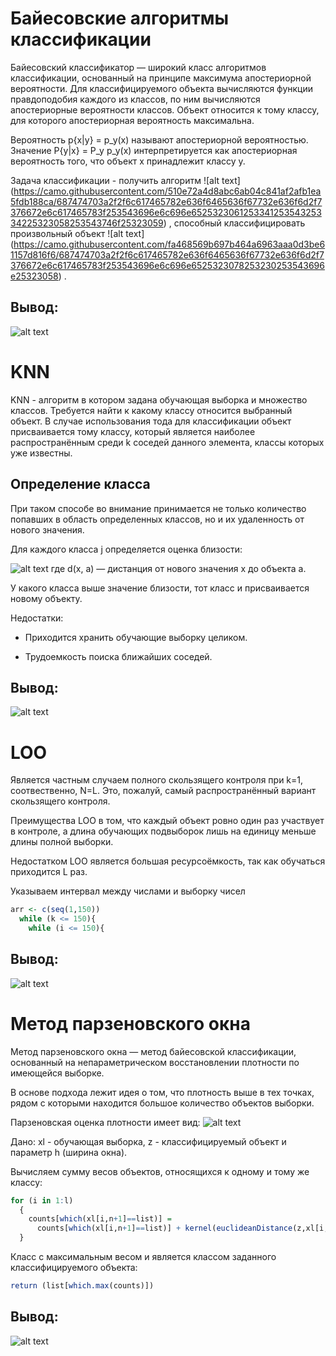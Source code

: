 # Байесовские алгоритмы классификации
Байесовский классификатор — широкий класс алгоритмов классификации, основанный на принципе максимума апостериорной вероятности. Для классифицируемого объекта вычисляются функции правдоподобия каждого из классов, по ним вычисляются апостериорные вероятности классов. Объект относится к тому классу, для которого апостериорная вероятность максимальна. 

Вероятность p\{x|y\} = p_y(x) называют апостериорной вероятностью. Значение P\{y|x\} = P_y p_y(x) интерпретируется как апостериорная вероятность того, что объект x принадлежит классу y.

Задача классификации - получить алгоритм ![alt text]
(https://camo.githubusercontent.com/510e72a4d8abc6ab04c841af2afb1ea5fdb188ca/687474703a2f2f6c617465782e636f6465636f67732e636f6d2f7376672e6c617465783f253543696e6c696e652532306125334125354325334225323058253543746f25323059) , способный классифицировать произвольный объект ![alt text] (https://camo.githubusercontent.com/fa468569b697b464a6963aaa0d3be61157d816f6/687474703a2f2f6c617465782e636f6465636f67732e636f6d2f7376672e6c617465783f253543696e6c696e6525323078253230253543696e25323058) .




## Вывод:
![alt text](https://i.screenshot.net/s/55r0zh5)

# KNN
KNN - алгоритм в котором задана обучающая выборка и множество классов. Требуется найти к какому классу относится выбранный объект. В случае использования тода для классификации объект присваивается тому классу, который является наиболее распространённым среди k соседей данного элемента, классы которых уже известны.

## Определение класса

При таком способе во внимание принимается не только количество попавших в область определенных классов, но и их удаленность от нового значения.

Для каждого класса j определяется оценка близости:

![alt text](https://wikimedia.org/api/rest_v1/media/math/render/svg/3ade505a0c21f3115a7af19d1bb8244f4a1b63d8) где d(x, a) — дистанция от нового значения x до объекта а.

У какого класса выше значение близости, тот класс и присваивается новому объекту.

Недостатки:

 + Приходится хранить обучающие выборку целиком.

 + Трудоемкость поиска ближайших соседей.

## Вывод:
![alt text](https://i.screenshot.net/s/lq2yrtz)


# LOO

Является частным случаем полного скользящего контроля при k=1, соотвественно, N=L. Это, пожалуй, самый распространённый вариант скользящего контроля.

Преимущества LOO в том, что каждый объект ровно один раз участвует в контроле, а длина обучающих подвыборок лишь на единицу меньше длины полной выборки.

Недостатком LOO является большая ресурсоёмкость, так как обучаться приходится L раз. 

Указываем интервал между числами и выборку чисел
```R
arr <- c(seq(1,150))
  while (k <= 150){ 
    while (i <= 150){ 
 ```

## Вывод:
![alt text](https://i.screenshot.net/s/2xwy2b0)

# Метод парзеновского окна

Метод парзеновского окна — метод байесовской классификации, основанный на непараметрическом восстановлении плотности по имеющейся выборке.

В основе подхода лежит идея о том, что плотность выше в тех точках, рядом с которыми находится большое количество объектов выборки.

Парзеновская оценка плотности имеет вид:
![alt text](http://www.machinelearning.ru/mimetex/?p_{y,h}(x)%20=%20\frac{1}{l_y%20V(h)}%20\sum_{i=1}^l%20[y_i%20=%20y]%20K(\frac{\rho(x,%20x_i)}{h}))

Дано: xl - обучающая выборка, z - классифицируемый объект и параметр h (ширина окна).

Вычисляем сумму весов объектов, относящихся к одному и тому же классу:

```R
for (i in 1:l)
  {
    counts[which(xl[i,n+1]==list)] =
      counts[which(xl[i,n+1]==list)] + kernel(euclideanDistance(z,xl[i,1:n])/h)
  }
  ```
  
Класс с максимальным весом и является классом заданного классифицируемого объекта:

```R
return (list[which.max(counts)])
```

## Вывод:
![alt text](https://i.screenshot.net/s/nrlm9id)


